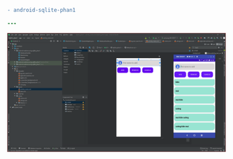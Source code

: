 ```diff
- android-sqlite-phan1
```

```diff
---
```
![alt text](https://github.com/MaiKienCuong/android-sqlite-phan1/blob/master/ANH.PNG?raw=true)
